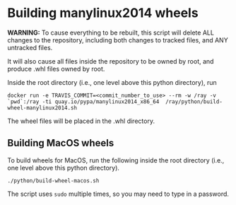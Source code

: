 # Building manylinux2014 wheels

**WARNING:** To cause everything to be rebuilt, this script will delete ALL changes to the
repository, including both changes to tracked files, and ANY untracked files.

It will also cause all files inside the repository to be owned by root, and
produce .whl files owned by root.

Inside the root directory (i.e., one level above this python directory), run

```
docker run -e TRAVIS_COMMIT=<commit_number_to_use> --rm -w /ray -v `pwd`:/ray -ti quay.io/pypa/manylinux2014_x86_64  /ray/python/build-wheel-manylinux2014.sh
```

The wheel files will be placed in the .whl directory.

## Building MacOS wheels

To build wheels for MacOS, run the following inside the root directory (i.e.,
one level above this python directory).

```
./python/build-wheel-macos.sh
```

The script uses `sudo` multiple times, so you may need to type in a password.
